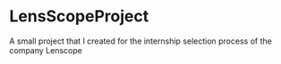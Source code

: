 # LensScopeProject
A small project that I created for the internship selection process of the company Lenscope
